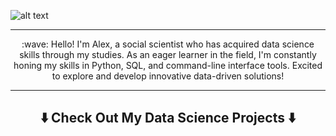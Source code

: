 ![alt text](assets/header.gif)

<hr>

 <center><p align = "center"> :wave:
Hello! I'm Alex, a social scientist who has acquired data science skills through my studies. As an eager learner in the field, I'm constantly honing my skills in Python, SQL, and command-line interface tools. Excited to explore and develop innovative data-driven solutions! </p> </center>  

<hr>

## <center><p align = "center"> ⬇️ Check Out My Data Science Projects ⬇️ </p> </center>



